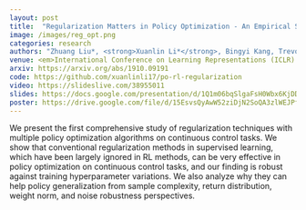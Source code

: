 ```yaml
---
layout: post
title:  "Regularization Matters in Policy Optimization - An Empirical Study on Continuous Control"
image: /images/reg_opt.png
categories: research
authors: "Zhuang Liu*, <strong>Xuanlin Li*</strong>, Bingyi Kang, Trevor Darrell"
venue: <em>International Conference on Learning Representations (ICLR) 2021</em> <font color=#FF8080><strong>(Spotlight)</strong></font>
arxiv: https://arxiv.org/abs/1910.09191
code: https://github.com/xuanlinli17/po-rl-regularization
video: https://slideslive.com/38955011
slides: https://docs.google.com/presentation/d/1Q1m06bqSlgaFsH0Wbx6KjDDNlqK5eCp3C9kZZo7eQ5E/edit?usp=sharing
poster: https://drive.google.com/file/d/15EsvsQyAwW52ziDjN2SoQA3zlWEJPfSm/view?usp=sharing
---
```

We present the first comprehensive study of regularization techniques with multiple policy optimization algorithms on continuous control tasks. We show that conventional regularization methods in supervised learning, which have been largely ignored in RL methods, can be very effective in policy optimization on continuous control tasks, and our finding is robust against training hyperparameter variations. We also analyze why they can help policy generalization from sample complexity, return distribution, weight norm, and noise robustness perspectives.
